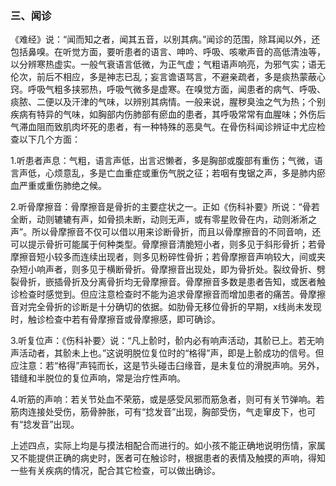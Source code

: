 ### 三、闻诊

《难经》说：“闻而知之者，闻其五音，以别其病。”闻诊的范围，除耳闻以外，还包括鼻嗅。在听觉方面，要听患者的语言、呻吟、呼吸、咳嗽声音的高低清浊等，以分辨寒热虚实。一般气衰语言低微，为正气虚；气粗语声响亮，为邪气实；语无伦次，前后不相应，多是神志已乱；妄言谵语骂言，不避亲疏者，多是痰热蒙蔽心窍。呼吸气粗多挟邪热，呼吸气微多是虚寒。在嗅觉方面，闻患者的病气、呼吸、痰脓、二便以及汗津的气味，以辨别其病情。一般来说，腥秽臭浊之气为热；个别疾病有特异的气味，如胸部内伤肺部有瘀血的患者，其呼吸常常有血腥味；外伤后气滞血阻而致肌肉坏死的患者，有一种特殊的恶臭气。在骨伤科闻诊辨证中尤应检查以下几个方面：

1.听患者声息：气粗，语言声低，出言迟懒者，多是胸部或腹部有重伤；气微，语言声低，心烦意乱，多是亡血重症或重伤气脱之征；若咽有曳锯之声，多是肺内瘀血严重或重伤肺绝之候。

2.听骨摩擦音：骨摩擦音是骨折的主要症状之一。正如《伤科补要》所说：“骨若全断，动则辘辘有声，如骨损未断，动则无声，或有零星败骨在内，动则淅淅之声”。所以骨摩擦音不仅可以借以用来诊断骨折，而且以骨摩擦音的不同音响，还可以提示骨折可能属于何种类型。骨摩擦音清脆短小者，则多见于斜形骨折；若骨摩擦音短小较多而连续出现者，则多见粉碎性骨折；若骨摩擦音声响较大，间或夹杂短小响声者，则多见于横断骨折。骨摩擦音出现处，即为骨折处。裂纹骨折、劈裂骨折，嵌插骨折及分离骨折均无骨摩擦音。骨摩擦音多数是患者告知，或医者触诊检查时感觉到。但应注意检查时不能为追求骨摩擦音而增加患者的痛苦。骨摩擦音对完全骨折的诊断是十分确切的依据。如肋骨无移位骨折的早期，x线尚未发现时，触诊检查中若有骨摩擦音或骨摩擦感，即可确诊。

3.听复位声：《伤科补要〉说：“凡上骱时，骱内必有响声活动，其骱已上。若无响声活动者，其骱未上也。”这说明脱位复位时的“格得”声，即是上骱成功的信号。但应注意：若“格得”声钝而长，这是节头碰击臼缘音，是未复位的滑脱声响。另外，错缝和半脱位的复位声响，常是治疗性声响。

4.听筋的声响：若关节处血不荣筋，或是感受风邪而筋急者，则可有关节弹响。若筋肉连接处受伤，筋骨肿胀，可有“捻发音”出现，胸部受伤，气走窜皮下，也可有“捻发音”出现。

上述四点，实际上均是与摸法相配合而进行的。如小孩不能正确地说明伤情，家属又不能提供正确的病史时，医者可在触诊时，根据患者的表情及触摸的声响，得知一些有关疾病的情况，配合其它检查，可以做出确诊。
